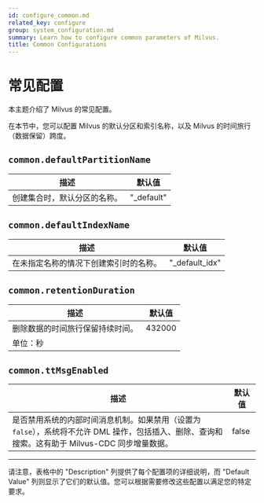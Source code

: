 ```yaml
---
id: configure_common.md
related_key: configure
group: system_configuration.md
summary: Learn how to configure common parameters of Milvus.
title: Common Configurations
---
```


# 常见配置

本主题介绍了 Milvus 的常见配置。

在本节中，您可以配置 Milvus 的默认分区和索引名称，以及 Milvus 的时间旅行（数据保留）跨度。

## `common.defaultPartitionName`

| 描述                         | 默认值      |
| ---------------------------- | ----------- |
| 创建集合时，默认分区的名称。 | "\_default" |

## `common.defaultIndexName`

| 描述                                   | 默认值          |
| -------------------------------------- | --------------- |
| 在未指定名称的情况下创建索引时的名称。 | "\_default_idx" |

## `common.retentionDuration`

| 描述                             | 默认值 |
| -------------------------------- | ------ |
| 删除数据的时间旅行保留持续时间。 | 432000 |
| 单位：秒                         |

## `common.ttMsgEnabled`

| 描述                                                                                                                                              | 默认值 |
| ------------------------------------------------------------------------------------------------------------------------------------------------- | ------ |
| 是否禁用系统的内部时间消息机制。如果禁用（设置为 `false`），系统将不允许 DML 操作，包括插入、删除、查询和搜索。这有助于 Milvus-CDC 同步增量数据。 | false  |

---

请注意，表格中的 "Description" 列提供了每个配置项的详细说明，而 "Default Value" 列则显示了它们的默认值。您可以根据需要修改这些配置以满足您的特定要求。
